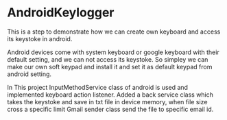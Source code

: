 # AndroidKeylogger
This is a step to demonstrate how we can create  own keyboard and access its keystoke in android.

Android devices come with system keyboard or google keyboard with their default setting, and we  can not access its keystoke.
So simpley we can make our own soft keypad and install it and set it as default keypad from android setting.


In This project InputMethodService class of android is used and implemented keyboard action listener. 
Added a back service class which takes the keystoke and save in txt file in device memory, when file size cross a specific limit Gmail sender 
class send the file to specific email id.

